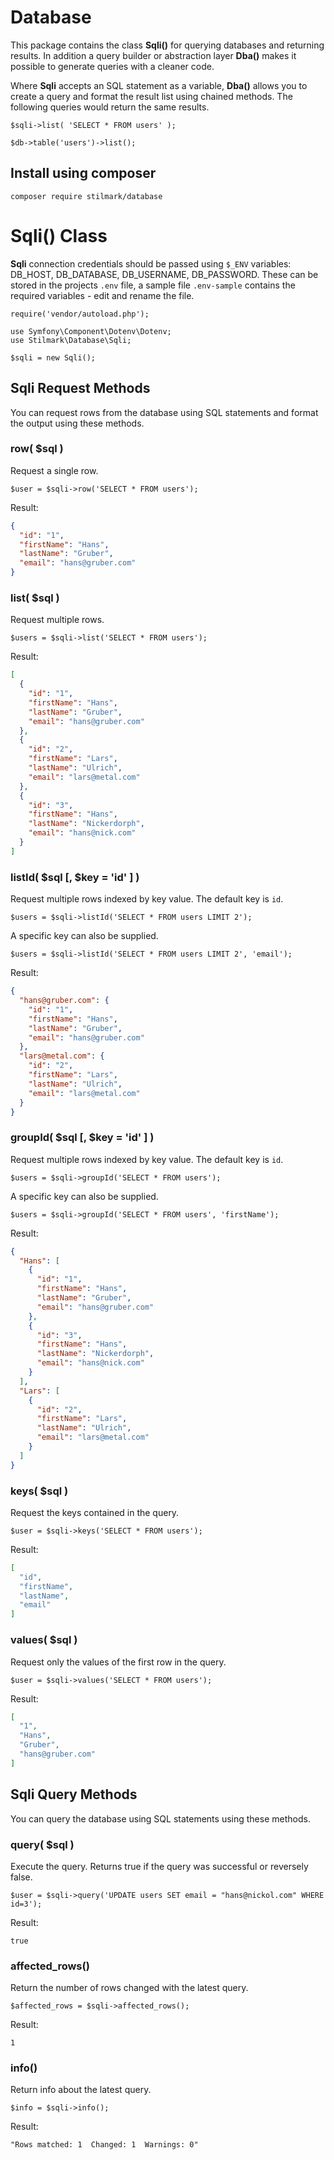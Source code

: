 # Database #

This package contains the class **Sqli()** for querying databases and returning results. In addition a query builder or abstraction layer **Dba()** makes it possible to generate queries with a cleaner code.

Where **Sqli** accepts an SQL statement as a variable, **Dba()** allows you to create a query and format the result list using chained methods. The following queries would return the same results.

	$sqli->list( 'SELECT * FROM users' );

	$db->table('users')->list();

## Install using composer ##

	composer require stilmark/database
	

# Sqli() Class #

**Sqli** connection credentials should be passed using `$_ENV` variables: DB_HOST, DB_DATABASE,  DB_USERNAME, DB_PASSWORD. These can be stored in the projects `.env` file, a sample file `.env-sample` contains the required variables - edit and rename the file.

	require('vendor/autoload.php');

	use Symfony\Component\Dotenv\Dotenv;
	use Stilmark\Database\Sqli;

	$sqli = new Sqli();

## Sqli Request Methods ##

You can request rows from the database using SQL statements and format the output using these methods.

### row( $sql ) ###

Request a single row.

	$user = $sqli->row('SELECT * FROM users');
	
Result:

```json
{
  "id": "1",
  "firstName": "Hans",
  "lastName": "Gruber",
  "email": "hans@gruber.com"
}
```

### list( $sql ) ###

Request multiple rows.

	$users = $sqli->list('SELECT * FROM users');
	
Result:

```json
[
  {
    "id": "1",
    "firstName": "Hans",
    "lastName": "Gruber",
    "email": "hans@gruber.com"
  },
  {
    "id": "2",
    "firstName": "Lars",
    "lastName": "Ulrich",
    "email": "lars@metal.com"
  },
  {
    "id": "3",
    "firstName": "Hans",
    "lastName": "Nickerdorph",
    "email": "hans@nick.com"
  }
]
```

### listId( $sql [, $key = 'id' ] ) ###

Request multiple rows indexed by key value. The default key is `id`.

	$users = $sqli->listId('SELECT * FROM users LIMIT 2');

A specific key can also be supplied.

	$users = $sqli->listId('SELECT * FROM users LIMIT 2', 'email');

Result:

```json
{
  "hans@gruber.com": {
    "id": "1",
    "firstName": "Hans",
    "lastName": "Gruber",
    "email": "hans@gruber.com"
  },
  "lars@metal.com": {
    "id": "2",
    "firstName": "Lars",
    "lastName": "Ulrich",
    "email": "lars@metal.com"
  }
}
```

### groupId( $sql [, $key = 'id' ] ) ###

Request multiple rows indexed by key value. The default key is `id`.

	$users = $sqli->groupId('SELECT * FROM users');

A specific key can also be supplied.

	$users = $sqli->groupId('SELECT * FROM users', 'firstName');

Result:

```json
{
  "Hans": [
    {
      "id": "1",
      "firstName": "Hans",
      "lastName": "Gruber",
      "email": "hans@gruber.com"
    },
    {
      "id": "3",
      "firstName": "Hans",
      "lastName": "Nickerdorph",
      "email": "hans@nick.com"
    }
  ],
  "Lars": [
    {
      "id": "2",
      "firstName": "Lars",
      "lastName": "Ulrich",
      "email": "lars@metal.com"
    }
  ]
}
```

### keys( $sql ) ###

Request the keys contained in the query.

	$user = $sqli->keys('SELECT * FROM users');
	
Result:

```json
[
  "id",
  "firstName",
  "lastName",
  "email"
]
```

### values( $sql ) ###

Request only the values of the first row in the query.

	$user = $sqli->values('SELECT * FROM users');
	
Result:

```json
[
  "1",
  "Hans",
  "Gruber",
  "hans@gruber.com"
]
```

## Sqli Query Methods ##

You can query the database using SQL statements using these methods.

### query( $sql ) ###

Execute the query. Returns true if the query was successful or reversely false.

	$user = $sqli->query('UPDATE users SET email = "hans@nickol.com" WHERE id=3');
	
Result:

	true

### affected_rows() ###

Return the number of rows changed with the latest query.

	$affected_rows = $sqli->affected_rows();
	
Result:

	1
	
### info() ###

Return info about the latest query.

	$info = $sqli->info();

Result:

	"Rows matched: 1  Changed: 1  Warnings: 0"
